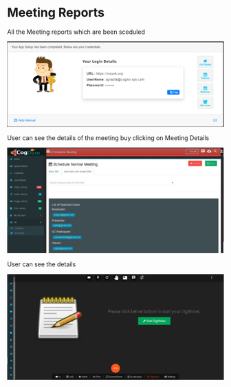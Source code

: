 # Meeting Reports

All the Meeting reports which are been sceduled

![](../.gitbook/assets/image%20%28283%29.png)

User can see the details of the meeting buy clicking on Meeting Details

![](../.gitbook/assets/image%20%2871%29.png)

User can see the details

![](../.gitbook/assets/image%20%2868%29.png)

